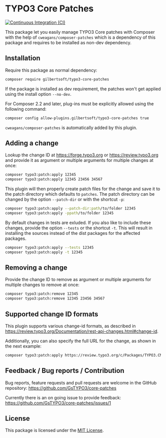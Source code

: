 # TYPO3 Core Patches

[![Continuous Integration (CI)](https://github.com/GsTYPO3/core-patches/actions/workflows/continuous-integration.yml/badge.svg)](https://github.com/GsTYPO3/core-patches/actions/workflows/continuous-integration.yml)

This package let you easily manage TYPO3 Core patches with Composer with the help
of `cweagans/composer-patches` which is a dependency of this package and requires
to be installed as non-dev dependency.

## Installation

Require this package as normal dependency:

```bash
composer require gilbertsoft/typo3-core-patches
```

If the package is installed as dev requirement, the patches won't get applied
using the install option `--no-dev`.

For Composer 2.2 and later, plug-ins must be explicitly allowed using the
following command:

```bash
composer config allow-plugins.gilbertsoft/typo3-core-patches true
```

`cweagans/composer-patches` is automatically added by this plugin.

## Adding a change

Lookup the change ID at <https://forge.typo3.org> or <https://review.typo3.org>
and provide it as argument or multiple arguments for multiple changes at once:

```bash
composer typo3:patch:apply 12345
composer typo3:patch:apply 12345 23456 34567
```

This plugin will then properly create patch files for the change and save it to
the patch directory which defaults to `patches`. The patch directory can be
changed by the option `--patch-dir` or with the shortcut `-p`:

```bash
composer typo3:patch:apply --patch-dir:path/to/folder 12345
composer typo3:patch:apply -ppath/to/folder 12345
```

By default changes in tests are exluded. If you also like to include these
changes, provide the option `--tests` or the shortcut `-t`. This will result in
installing the sources instead of the dist packages for the affected packages.

```bash
composer typo3:patch:apply --tests 12345
composer typo3:patch:apply -t 12345
```

## Removing a change

Provide the change ID to remove as argument or multiple arguments for multiple
changes to remove at once:

```bash
composer typo3:patch:remove 12345
composer typo3:patch:remove 12345 23456 34567
```

## Supported change ID formats

This plugin supports various change-id formats, as described in
<https://review.typo3.org/Documentation/rest-api-changes.html#change-id>.

Additionally, you can also specify the full URL for the change, as shown in the
next example:

```bash
composer typo3:patch:apply https://review.typo3.org/c/Packages/TYPO3.CMS/+/12345
```

## Feedback / Bug reports / Contribution

Bug reports, feature requests and pull requests are welcome in the GitHub
repository: <https://github.com/GsTYPO3/core-patches>

Currently there is an on going issue to provide feedback:
<https://github.com/GsTYPO3/core-patches/issues/1>

## License

This package is licensed under the [MIT License](LICENSE).
